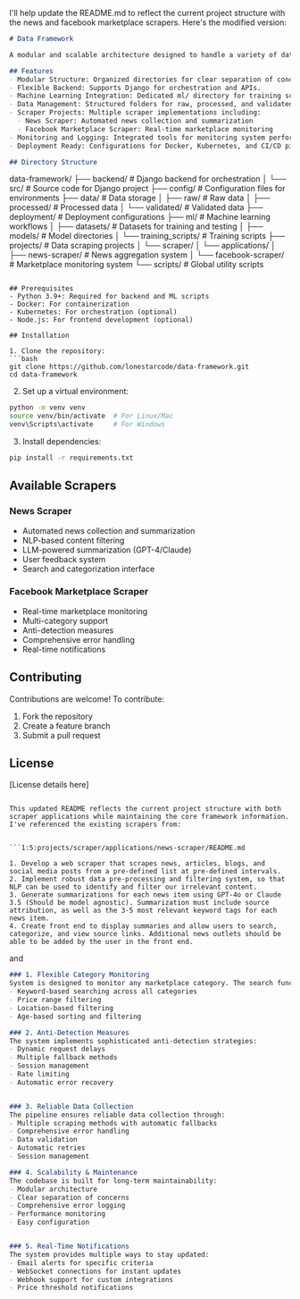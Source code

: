 I'll help update the README.md to reflect the current project structure with the news and facebook marketplace scrapers. Here's the modified version:

```markdown:README.md
# Data Framework

A modular and scalable architecture designed to handle a variety of data science tasks, including data scraping, machine learning (ML), monitoring, and deployment. It serves as a robust starting point for building data science projects with components for preprocessing, training, evaluation, and deployment workflows.

## Features
- Modular Structure: Organized directories for clear separation of concerns.
- Flexible Backend: Supports Django for orchestration and APIs.
- Machine Learning Integration: Dedicated ml/ directory for training scripts, models, and datasets.
- Data Management: Structured folders for raw, processed, and validated data.
- Scraper Projects: Multiple scraper implementations including:
  - News Scraper: Automated news collection and summarization
  - Facebook Marketplace Scraper: Real-time marketplace monitoring
- Monitoring and Logging: Integrated tools for monitoring system performance and training logs.
- Deployment Ready: Configurations for Docker, Kubernetes, and CI/CD pipelines.

## Directory Structure

```
data-framework/
├── backend/                 # Django backend for orchestration
│   └── src/                # Source code for Django project
├── config/                 # Configuration files for environments
├── data/                   # Data storage
│   ├── raw/               # Raw data
│   ├── processed/         # Processed data
│   └── validated/         # Validated data
├── deployment/            # Deployment configurations
├── ml/                    # Machine learning workflows
│   ├── datasets/         # Datasets for training and testing
│   ├── models/           # Model directories
│   └── training_scripts/ # Training scripts
├── projects/              # Data scraping projects
│   └── scraper/
│       └── applications/
│           ├── news-scraper/        # News aggregation system
│           └── facebook-scraper/    # Marketplace monitoring system
└── scripts/              # Global utility scripts
```

## Prerequisites
- Python 3.9+: Required for backend and ML scripts
- Docker: For containerization
- Kubernetes: For orchestration (optional)
- Node.js: For frontend development (optional)

## Installation

1. Clone the repository:
```bash
git clone https://github.com/lonestarcode/data-framework.git
cd data-framework
```

2. Set up a virtual environment:
```bash
python -m venv venv
source venv/bin/activate  # For Linux/Mac
venv\Scripts\activate     # For Windows
```

3. Install dependencies:
```bash
pip install -r requirements.txt
```

## Available Scrapers

### News Scraper
- Automated news collection and summarization
- NLP-based content filtering
- LLM-powered summarization (GPT-4/Claude)
- User feedback system
- Search and categorization interface

### Facebook Marketplace Scraper
- Real-time marketplace monitoring
- Multi-category support
- Anti-detection measures
- Comprehensive error handling
- Real-time notifications

## Contributing

Contributions are welcome! To contribute:
1. Fork the repository
2. Create a feature branch
3. Submit a pull request

## License

[License details here]
```

This updated README reflects the current project structure with both scraper applications while maintaining the core framework information. I've referenced the existing scrapers from:


```1:5:projects/scraper/applications/news-scraper/README.md

1. Develop a web scraper that scrapes news, articles, blogs, and social media posts from a pre-defined list at pre-defined intervals.
2. Implement robust data pre-processing and filtering system, so that NLP can be used to identify and filter our irrelevant content.
3. Generate summarizations for each news item using GPT-4o or Claude 3.5 (Should be model agnostic). Summarization must include source attribution, as well as the 3-5 most relevant keyword tags for each news item.
4. Create front end to display summaries and allow users to search, categorize, and view source links. Additional news outlets should be able to be added by the user in the front end.
```


and 


```4:42:projects/scraper/applications/facebook-scraper/README.md
### 1. Flexible Category Monitoring
System is designed to monitor any marketplace category. The search functionality allows:
- Keyword-based searching across all categories
- Price range filtering
- Location-based filtering
- Age-based sorting and filtering

### 2. Anti-Detection Measures
The system implements sophisticated anti-detection strategies:
- Dynamic request delays
- Multiple fallback methods
- Session management
- Rate limiting
- Automatic error recovery


### 3. Reliable Data Collection
The pipeline ensures reliable data collection through:
- Multiple scraping methods with automatic fallbacks
- Comprehensive error handling
- Data validation
- Automatic retries
- Session management

### 4. Scalability & Maintenance
The codebase is built for long-term maintainability:
- Modular architecture
- Clear separation of concerns
- Comprehensive error logging
- Performance monitoring
- Easy configuration


### 5. Real-Time Notifications
The system provides multiple ways to stay updated:
- Email alerts for specific criteria
- WebSocket connections for instant updates
- Webhook support for custom integrations
- Price threshold notifications
```

